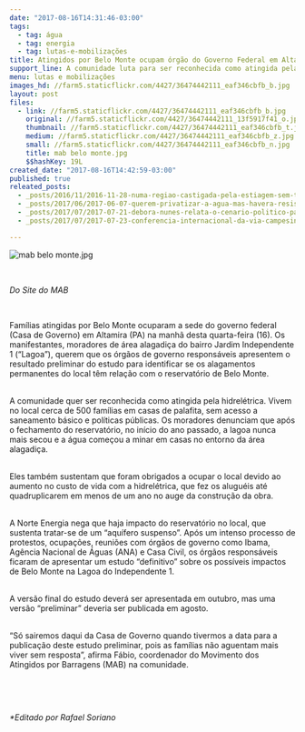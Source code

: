 ```yaml
---
date: "2017-08-16T14:31:46-03:00"
tags:
  - tag: água
  - tag: energia
  - tag: lutas-e-mobilizações
title: Atingidos por Belo Monte ocupam órgão do Governo Federal em Altamira
support_line: A comunidade luta para ser reconhecida como atingida pela hidrelétrica
menu: lutas e mobilizações
images_hd: //farm5.staticflickr.com/4427/36474442111_eaf346cbfb_b.jpg
layout: post
files:
  - link: //farm5.staticflickr.com/4427/36474442111_eaf346cbfb_b.jpg
    original: //farm5.staticflickr.com/4427/36474442111_13f5917f41_o.jpg
    thumbnail: //farm5.staticflickr.com/4427/36474442111_eaf346cbfb_t.jpg
    medium: //farm5.staticflickr.com/4427/36474442111_eaf346cbfb_z.jpg
    small: //farm5.staticflickr.com/4427/36474442111_eaf346cbfb_n.jpg
    title: mab belo monte.jpg
    $$hashKey: 19L
created_date: "2017-08-16T14:42:59-03:00"
published: true
releated_posts:
  - _posts/2016/11/2016-11-28-numa-regiao-castigada-pela-estiagem-sem-terra-fortalecem-a-luta-pela-reforma-agraria.md
  - _posts/2017/06/2017-06-07-querem-privatizar-a-agua-mas-havera-resistencia.md
  - _posts/2017/07/2017-07-21-debora-nunes-relata-o-cenario-politico-para-o-campesinato-brasileiro.md
  - _posts/2017/07/2017-07-23-conferencia-internacional-da-via-campesina-desafios-da-luta-camponesa.md

---
```

<p><img alt="mab belo monte.jpg" src="//farm5.staticflickr.com/4427/36474442111_eaf346cbfb_b.jpg" /></p>

<p>&nbsp;</p>

<p><em>Do Site do MAB</em></p>

<p>&nbsp;</p>

<p>Fam&iacute;lias atingidas por Belo Monte ocuparam a sede do governo federal (Casa de Governo) em Altamira (PA) na manh&atilde; desta quarta-feira (16). Os manifestantes, moradores de &aacute;rea alagadi&ccedil;a do bairro Jardim Independente 1 (&ldquo;Lagoa&rdquo;), querem que os &oacute;rg&atilde;os de governo respons&aacute;veis apresentem o resultado preliminar do estudo para identificar se os alagamentos permanentes do local t&ecirc;m rela&ccedil;&atilde;o com o reservat&oacute;rio de Belo Monte.</p>

<p><br />
A comunidade quer ser reconhecida como atingida pela hidrel&eacute;trica. Vivem no local cerca de 500 fam&iacute;lias em casas de palafita, sem acesso a saneamento b&aacute;sico e pol&iacute;ticas p&uacute;blicas. Os moradores denunciam que ap&oacute;s o fechamento do reservat&oacute;rio, no in&iacute;cio do ano passado, a lagoa nunca mais secou e a &aacute;gua come&ccedil;ou a minar em casas no entorno da &aacute;rea alagadi&ccedil;a.</p>

<p><br />
Eles tamb&eacute;m sustentam que foram obrigados a ocupar o local devido ao aumento no custo de vida com a hidrel&eacute;trica, que fez os alugu&eacute;is at&eacute; quadruplicarem em menos de um ano no auge da constru&ccedil;&atilde;o da obra.</p>

<p><br />
A Norte Energia nega que haja impacto do reservat&oacute;rio no local, que sustenta tratar-se de um &ldquo;aqu&iacute;fero suspenso&rdquo;. Ap&oacute;s um intenso processo de protestos, ocupa&ccedil;&otilde;es, reuni&otilde;es com &oacute;rg&atilde;os de governo como Ibama, Ag&ecirc;ncia Nacional de &Aacute;guas (ANA) e Casa Civil, os &oacute;rg&atilde;os respons&aacute;veis ficaram de apresentar um estudo &ldquo;definitivo&rdquo; sobre os poss&iacute;veis impactos de Belo Monte na Lagoa do Independente 1.</p>

<p><br />
A vers&atilde;o final do estudo dever&aacute; ser apresentada em outubro, mas uma vers&atilde;o &ldquo;preliminar&rdquo; deveria ser publicada em agosto.</p>

<p><br />
&ldquo;S&oacute; sairemos daqui da Casa de Governo quando tivermos a data para a publica&ccedil;&atilde;o deste estudo preliminar, pois as fam&iacute;lias n&atilde;o aguentam mais viver sem resposta&rdquo;, afirma F&aacute;bio, coordenador do Movimento dos Atingidos por Barragens (MAB) na comunidade.</p>

<p>&nbsp;</p>

<p>&nbsp;</p>

<p><em>*Editado por Rafael Soriano</em></p>
